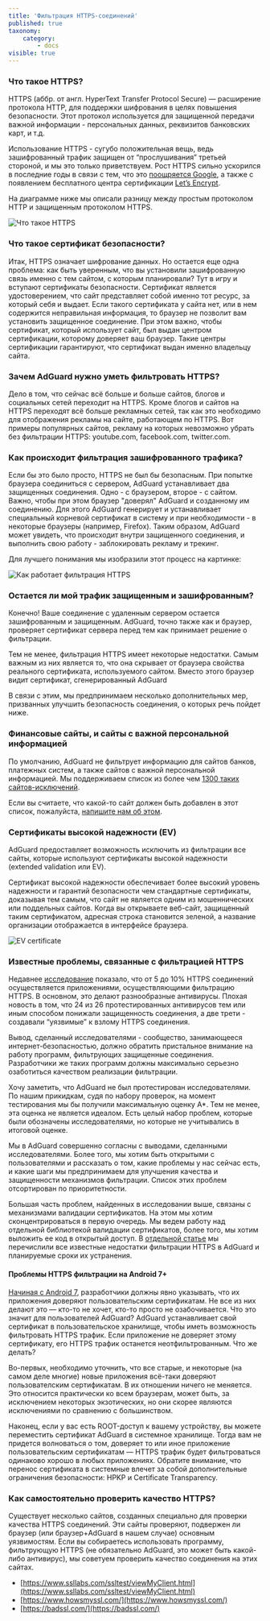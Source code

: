 ```yaml
---
title: 'Фильтрация HTTPS-соединений'
published: true
taxonomy:
    category:
        - docs
visible: true
---
```


### Что такое HTTPS?

HTTPS (аббр. от англ. HyperText Transfer Protocol Secure) — расширение протокола HTTP, для поддержки шифрования в целях повышения безопасности. Этот протокол используется для защищенной передачи важной информации - персональных данных, реквизитов банковских карт, и т.д.

Использование HTTPS - сугубо положительная вещь, ведь зашифрованный трафик защищен от “прослушивания” третьей стороной, и мы это только приветствуем. Рост HTTPS сильно ускорился в последние годы в связи с тем, что это [поощряется Google](https://webmasters.googleblog.com/2014/08/https-as-ranking-signal.html), а также с появлением бесплатного центра сертификации [Let’s Encrypt](https://ru.wikipedia.org/wiki/Let%27s_Encrypt).

На диаграмме ниже мы описали разницу между простым протоколом HTTP и защищенным протоколом HTTPS.

![Что такое HTTPS](https://cdn.adguard.com/public/Adguard/Blog/https/what_is_https_ru.png)

### Что такое сертификат безопасности?

Итак, HTTPS означает шифрование данных. Но остается еще одна проблема: как быть уверенным, что вы установили зашифрованную связь именно с тем сайтом, с которым планировали? Тут в игру и вступают сертификаты безопасности. Сертификат является удостоверением, что сайт представляет собой именно тот ресурс, за который себя и выдает. Если такого сертификата у сайта нет, или в нем содержится неправильная информация, то браузер не позволит вам установить защищенное соединение. При этом важно, чтобы сертификат, который использует сайт, был выдан центром сертификации, которому доверяет ваш браузер. Такие центры сертификации гарантируют, что сертификат выдан именно владельцу сайта.

### Зачем AdGuard нужно уметь фильтровать HTTPS?

Дело в том, что сейчас всё больше и больше сайтов, блогов и социальных сетей переходит на HTTPS. Кроме блогов и сайтов на HTTPS переходят всё больше рекламных сетей, так как это необходимо для отображения рекламы на сайте, работающем по HTTPS. Вот примеры популярных сайтов, рекламу на которых невозможно убрать без фильтрации HTTPS: youtube.com, facebook.com, twitter.com.

### Как происходит фильтрация зашифрованного трафика?

Если бы это было просто, HTTPS не был бы безопасным. При попытке браузера соединиться с сервером, AdGuard устанавливает два защищенных соединения. Одно - с браузером, второе - с сайтом. Важно, чтобы при этом браузер "доверял" AdGuard и созданному им соединению. Для этого AdGuard генерирует и устанавливает специальный корневой сертификат в систему и при необходимости - в некоторые браузеры (например, Firefox). Таким образом, AdGuard может увидеть, что происходит внутри защищенного соединения, и выполнить свою работу - заблокировать рекламу и трекинг.

Для лучшего понимания мы изобразили этот процесс на картинке:

![Как работает фильтрация HTTPS](https://cdn.adguard.com/public/Adguard/Blog/https/what_is_https_filtering_ru.png)

### Остается ли мой трафик защищенным и зашифрованным?

Конечно! Ваше соединение с удаленным сервером остается зашифрованным и защищенным. AdGuard, точно также как и браузер, проверяет сертификат сервера перед тем как принимает решение о фильтрации.

Тем не менее, фильтрация HTTPS имеет некоторые недостатки. Самым важным из них является то, что она скрывает от браузера свойства реального сертификата, используемого сайтом. Вместо этого браузер видит сертификат, сгенерированный AdGuard

В связи с этим, мы предпринимаем несколько дополнительных мер, призванных улучшить безопасность соединения, о которых речь пойдет ниже.

### Финансовые сайты, и сайты с важной персональной информацией

По умолчанию, AdGuard не фильтрует информацию для сайтов банков, платежных систем, а также сайтов с важной персональной информацией. Мы поддерживаем список из более чем [1300 таких сайтов-исключений](https://github.com/AdguardTeam/HttpsExclusions).

Если вы считаете, что какой-то сайт должен быть добавлен в этот список, пожалуйста, [напишите нам об этом](https://github.com/AdguardTeam/HttpsExclusions/issues/new).

### Сертификаты высокой надежности (EV)

AdGuard предоставляет возможность исключить из фильтрации все сайты, которые используют сертификаты высокой надежности (extended validation или EV). 

Сертификат высокой надежности обеспечивает более высокий уровень надежности и гарантий безопасности чем стандартные сертификаты, доказывая тем самым, что сайт не является одним из мошеннических или поддельных сайтов. Когда вы открываете веб-сайт, защищенный таким сертификатом, адресная строка становится зеленой, а название организации отображается в интерфейсе браузера.

![EV certificate](https://cdn.adguard.com/public/Adguard/Blog/https/ev_certificate.png)

### Известные проблемы, связанные с фильтрацией HTTPS

Недавнее [исследование](https://cdn.adguard.com/public/Adguard/Blog/https/interception-ndss17.pdf) показало, что от 5 до 10% HTTPS соединений осуществляется приложениями, осуществляющими фильтрацию HTTPS. В основном, это делают разнообразные антивирусы. Плохая новость в том, что 24 из 26 протестированных антивирусов тем или иным способом понижали защищенность соединения, а две трети - создавали “уязвимые” к взлому HTTPS соединения.

Вывод, сделанный исследователями - сообщество, занимающееся интернет-безопасностью, должно обратить пристальное внимание на работу программ, фильтрующих защищенные соединения. Разработчики же таких программ должны максимально серьезно озаботиться качеством реализации фильтрации.

Хочу заметить, что AdGuard не был протестирован исследователями. По нашим прикидкам, судя по набору проверок, на момент тестирования мы бы получили максимальную оценку A\*. Тем не менее, эта оценка не является идеалом. Есть целый набор проблем, которые были обозначены исследователями, но которые не учитывались в итоговой оценке.

Мы в AdGuard совершенно согласны с выводами, сделанными исследователями. Более того, мы хотим быть открытыми с пользователями и рассказать о том, какие проблемы у нас сейчас есть, и какие шаги мы предпринимаем для улучшения качества и защищенности механизмов фильтрации. Список этих проблем отсортирован по приоритетности.

Большая часть проблем, найденных в исследовании выше, связаны с механизмами валидации сертификатов. На этом мы хотим сконцентрироваться в первую очередь. Мы ведем работу над отдельной библиотекой валидации сертификатов, более того, мы хотим выложить ее код в открытый доступ. В [отдельной статье](https://kb.adguard.com/ru/general/https-filtering/https-filtering-known-issues) мы перечислили все известные недостатки фильтрации HTTPS в AdGuard и планируемые сроки их устранения.

#### Проблемы HTTPS фильтрации на Android 7+

[Начиная с Android 7](https://blog.adguard.com/ru/vykhod-android-7-nougat-i-chto-eto-oznachaiet-dlia-polzovatieliei-adguard/), разработчики должны явно указывать, что их приложения доверяют пользовательским сертификатам. Не все из них делают это — кто-то не хочет, кто-то просто не озабочивается. Что это значит для пользователей AdGuard? AdGuard устанавливает свой сертификат в пользовательское хранилище, чтобы иметь возможность фильтровать HTTPS трафик. Если приложение не доверяет этому сертификату, его HTTPS трафик останется неотфильтрованным. Что же делать?

Во-первых, необходимо уточнить, что все старые, и некоторые (на самом деле многие) новые приложения всё-таки доверяют пользователским сертификатам. В их отношении ничего не меняется. Это относится практически ко всем браузерам, может быть, за исключением некоторых экзотических, но они скорее являются исключениями по сравнению с большинством. 

Наконец, если у вас есть ROOT-доступ к вашему устройству, вы можете переместить сертификат AdGuard в системное хранилище. Тогда вам не придется волноваться о том, доверяет то или иное приложение пользовательским сертификатам — HTTPS трафик будет фильтроваться одинаково хорошо в любых приложениях. Обратите внимание, что перенос сертификата в системные влечет за собой дополнительные ограничения безопасности: HPKP и Certificate Transparency.

### Как самостоятельно проверить качество HTTPS?

Существует несколько сайтов, созданных специально для проверки качества HTTPS соединений. Эти сайты проверяют, подвержен ли браузер (или браузер+AdGuard в нашем случае) основным уязвимостям. Если вы собираетесь использовать программу, фильтрующую HTTPS (не обязательно AdGuard, это может быть какой-либо антивирус), мы советуем проверить качество соединения на этих сайтах.

* [https://www.ssllabs.com/ssltest/viewMyClient.html](https://www.ssllabs.com/ssltest/viewMyClient.html)
* [https://www.howsmyssl.com/](https://www.howsmyssl.com/)
* [https://badssl.com/](https://badssl.com/)
